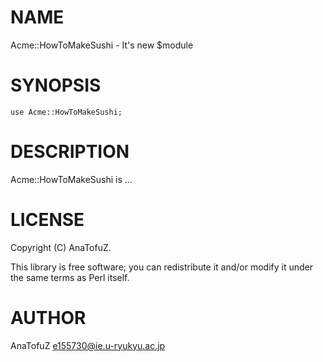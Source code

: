 # NAME

Acme::HowToMakeSushi - It's new $module

# SYNOPSIS

    use Acme::HowToMakeSushi;

# DESCRIPTION

Acme::HowToMakeSushi is ...

# LICENSE

Copyright (C) AnaTofuZ.

This library is free software; you can redistribute it and/or modify
it under the same terms as Perl itself.

# AUTHOR

AnaTofuZ <e155730@ie.u-ryukyu.ac.jp>
